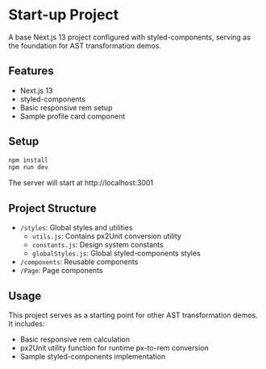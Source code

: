 # Start-up Project

A base Next.js 13 project configured with styled-components, serving as the foundation for AST transformation demos.

## Features
- Next.js 13
- styled-components
- Basic responsive rem setup
- Sample profile card component

## Setup

```bash
npm install
npm run dev
```

The server will start at http://localhost:3001

## Project Structure
- `/styles`: Global styles and utilities
  - `utils.js`: Contains px2Unit conversion utility
  - `constants.js`: Design system constants
  - `globalStyles.js`: Global styled-components styles
- `/components`: Reusable components
- `/Page`: Page components

## Usage
This project serves as a starting point for other AST transformation demos. It includes:
- Basic responsive rem calculation
- px2Unit utility function for runtime px-to-rem conversion
- Sample styled-components implementation